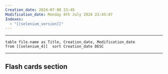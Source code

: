 ```yaml
---
Creation_date: 2024-07-08 23:45
Modification_date: Monday 8th July 2024 23:45:47
Indexes:
  - "[[selenium_version]]"
---
```


----



```dataview
table file.name as Title, Creation_date, Modification_date
from [[selenium_4]]  sort Creation_date DESC
```























---
## Flash cards section
